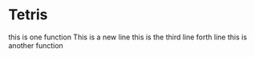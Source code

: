 # Tetris
this is one function
This is a new line 
this is the third line
forth line
this is another function